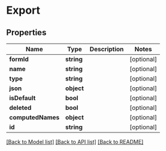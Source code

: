 # Export

## Properties
Name | Type | Description | Notes
------------ | ------------- | ------------- | -------------
**formId** | **string** |  | [optional] 
**name** | **string** |  | [optional] 
**type** | **string** |  | [optional] 
**json** | **object** |  | [optional] 
**isDefault** | **bool** |  | [optional] 
**deleted** | **bool** |  | [optional] 
**computedNames** | **object** |  | [optional] 
**id** | **string** |  | [optional] 

[[Back to Model list]](../README.md#documentation-for-models) [[Back to API list]](../README.md#documentation-for-api-endpoints) [[Back to README]](../README.md)

